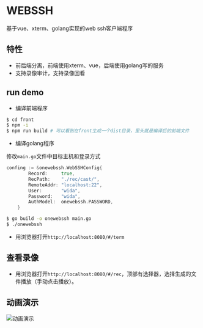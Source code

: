 # WEBSSH

基于vue、xterm、golang实现的web ssh客户端程序

## 特性
- 前后端分离，前端使用xterm、vue，后端使用golang写的服务
- 支持录像审计，支持录像回看

## run demo

- 编译前端程序
```bash
$ cd front
$ npm -i
$ npm run build # 可以看到在front生成一个dist目录，里头就是编译后的前端文件
```
- 编译golang程序

修改`main.go`文件中目标主机和登录方式

```go
confing := &onewebssh.WebSSHConfig{
		Record:     true,
		RecPath:    "./rec/cast/",
		RemoteAddr: "localhost:22",
		User:       "wida",
		Password:   "wida",
		AuthModel:  onewebssh.PASSWORD,
	}
```

```bash
$ go build -o onewebssh main.go
$ ./onewebssh
```
- 用浏览器打开`http://localhost:8080/#/term` 

## 查看录像

- 用浏览器打开`http://localhost:8080/#/rec`，顶部有选择器，选择生成的文件播放（手动点击播放）。

## 动画演示

![动画演示](./doc/demo.gif)